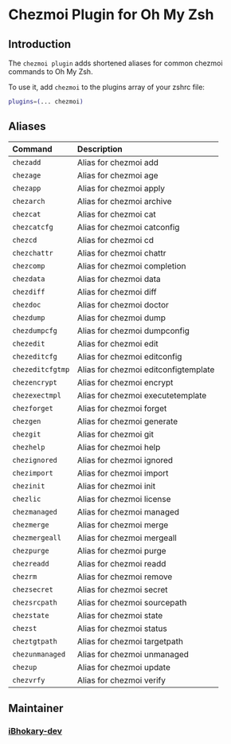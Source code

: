# Chezmoi Plugin for Oh My Zsh

## Introduction

The `chezmoi plugin` adds shortened aliases for common chezmoi commands to Oh My Zsh.

To use it, add `chezmoi` to the plugins array of your zshrc file:


```bash
plugins=(... chezmoi)
```

## Aliases

| Command              | Description                                |
|:---------------------|:-------------------------------------------|
| `chezadd`           | Alias for chezmoi add                      |
| `chezage`           | Alias for chezmoi age                      |
| `chezapp`           | Alias for chezmoi apply                    |
| `chezarch`          | Alias for chezmoi archive                  |
| `chezcat`           | Alias for chezmoi cat                      |
| `chezcatcfg`        | Alias for chezmoi catconfig               |
| `chezcd`            | Alias for chezmoi cd                       |
| `chezchattr`        | Alias for chezmoi chattr                   |
| `chezcomp`          | Alias for chezmoi completion               |
| `chezdata`          | Alias for chezmoi data                     |
| `chezdiff`          | Alias for chezmoi diff                     |
| `chezdoc`           | Alias for chezmoi doctor                   |
| `chezdump`          | Alias for chezmoi dump                     |
| `chezdumpcfg`       | Alias for chezmoi dumpconfig              |
| `chezedit`          | Alias for chezmoi edit                     |
| `chezeditcfg`       | Alias for chezmoi editconfig              |
| `chezeditcfgtmp`    | Alias for chezmoi editconfigtemplate     |
| `chezencrypt`       | Alias for chezmoi encrypt                  |
| `chezexectmpl`      | Alias for chezmoi executetemplate         |
| `chezforget`        | Alias for chezmoi forget                   |
| `chezgen`           | Alias for chezmoi generate                 |
| `chezgit`           | Alias for chezmoi git                      |
| `chezhelp`          | Alias for chezmoi help                     |
| `chezignored`       | Alias for chezmoi ignored                  |
| `chezimport`        | Alias for chezmoi import                   |
| `chezinit`          | Alias for chezmoi init                     |
| `chezlic`           | Alias for chezmoi license                  |
| `chezmanaged`       | Alias for chezmoi managed                  |
| `chezmerge`         | Alias for chezmoi merge                    |
| `chezmergeall`      | Alias for chezmoi mergeall                |
| `chezpurge`         | Alias for chezmoi purge                    |
| `chezreadd`         | Alias for chezmoi readd                   |
| `chezrm`            | Alias for chezmoi remove                   |
| `chezsecret`        | Alias for chezmoi secret                   |
| `chezsrcpath`       | Alias for chezmoi sourcepath              |
| `chezstate`         | Alias for chezmoi state                    |
| `chezst`            | Alias for chezmoi status                   |
| `cheztgtpath`       | Alias for chezmoi targetpath              |
| `chezunmanaged`     | Alias for chezmoi unmanaged                |
| `chezup`            | Alias for chezmoi update                   |
| `chezvrfy`          | Alias for chezmoi verify                   |

## Maintainer

### [iBhokary-dev](https://github.com/iBhokary-dev)